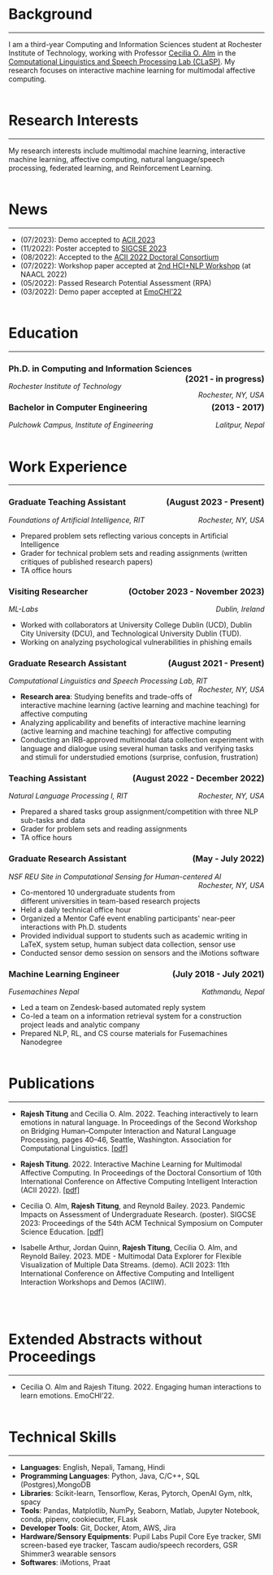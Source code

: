 # Background
---
I am a third-year Computing and Information Sciences student at Rochester Institute of Technology, working with Professor [Cecilia O. Alm](https://pht180.rit.edu/ceciliaovesdotteralm/) in the [Computational Linguistics and Speech Processing Lab (CLaSP)](https://www.rit.edu/clasp/). My research focuses on interactive machine learning for multimodal affective computing.
<br/><br/>

# Research Interests
---
My research interests include multimodal machine learning, interactive machine learning, affective computing, natural language/speech processing, federated learning, and Reinforcement Learning.
<br /><br />

# News
---
- (07/2023): Demo accepted to [ACII 2023](https://acii-conf.net/2023/calls/demos/)
- (11/2022): Poster accepted to [SIGCSE 2023](https://sigcse2023.sigcse.org/track/sigcse-ts-2023-posters)
- (08/2022): Accepted to the [ACII 2022 Doctoral Consortium](https://acii-conf.net/2022/attend/program/doctoral-consortium/)
- (07/2022): Workshop paper accepted at [2nd HCI+NLP Workshop](https://aclanthology.org/2022.hcinlp-1.6/) (at NAACL 2022)
- (05/2022): Passed Research Potential Assessment (RPA)
- (03/2022): Demo paper accepted at [EmoCHI'22](https://cis.unimelb.edu.au/hci/emotion-workshop)
<br /><br />

# Education
---
### **Ph.D. in Computing and Information Sciences**<span style="float:right;">(2021 - in progress)</span>
<em>Rochester Institute of Technology</em><span style="float:right;"><em>Rochester, NY, USA</em></span>

<!-- --- -->

### **Bachelor in Computer Engineering**<span style="float:right;">(2013 - 2017)</span>
<em>Pulchowk Campus, Institute of Engineering</em><span style="float:right;"><em>Lalitpur, Nepal</em></span>
<br /><br />

# Work Experience
---
### **Graduate Teaching Assistant**<span style="float:right;">(August 2023 - Present)</span>
<em>Foundations of Artificial Intelligence, RIT</em><span style="float:right;"><em>Rochester, NY, USA</em></span>

- Prepared problem sets reflecting various concepts in Artificial Intelligence
- Grader for technical problem sets and reading assignments (written critiques of published research papers)
- TA office hours

### **Visiting Researcher**<span style="float:right;">(October 2023 - November 2023)</span>
<em>ML-Labs</em><span style="float:right;"><em>Dublin, Ireland</em></span>

- Worked with collaborators at University College Dublin (UCD), Dublin City University (DCU), and Technological University Dublin (TUD).
- Working on analyzing psychological vulnerabilities in phishing emails

### **Graduate Research Assistant**<span style="float:right;">(August 2021 - Present)</span>
<em>Computational Linguistics and Speech Processing Lab, RIT</em><span style="float:right;"><em>Rochester, NY, USA</em></span>

- **Research area**: Studying benefits and trade-offs of interactive machine learning (active learning and machine teaching) for affective computing
- Analyzing applicability and benefits of interactive machine learning (active learning and machine teaching) for affective computing
- Conducting an IRB-approved multimodal data collection experiment with language and dialogue using several human tasks and verifying tasks and stimuli for understudied emotions (surprise, confusion, frustration)

### **Teaching Assistant**<span style="float:right;">(August 2022 - December 2022)</span>
<em>Natural Language Processing I, RIT</em><span style="float:right;"><em>Rochester, NY, USA</em></span>

- Prepared a shared tasks group assignment/competition with three NLP sub-tasks and data
- Grader for problem sets and reading assignments
- TA office hours

### **Graduate Research Assistant**<span style="float:right;">(May - July 2022)</span>
<em>NSF REU Site in Computational Sensing for Human-centered AI</em><span style="float:right;"><em>Rochester, NY, USA</em></span>

- Co-mentored 10 undergraduate students from different universities in team-based research projects
- Held a daily technical office hour
- Organized a Mentor Café event enabling participants' near-peer interactions with Ph.D. students
- Provided individual support to students such as  academic writing in LaTeX, system setup, human subject data collection, sensor use
- Conducted sensor demo session on sensors and the iMotions software

### **Machine Learning Engineer**<span style="float:right;">(July 2018 - July 2021)</span>
<em>Fusemachines Nepal</em><span style="float:right;"><em>Kathmandu, Nepal</em></span>

- Led a team on Zendesk-based automated reply system
- Co-led a team on a information retrieval system for a construction project leads and analytic company
- Prepared NLP, RL, and CS course materials for Fusemachines Nanodegree
<br /><br />

# Publications
---
- **Rajesh Titung** and Cecilia O. Alm. 2022. Teaching interactively to learn emotions in natural language.
In Proceedings of the Second Workshop on Bridging Human–Computer Interaction and Natural Language
Processing, pages 40–46, Seattle, Washington. Association for Computational Linguistics. [\[pdf\]](https://aclanthology.org/2022.hcinlp-1.6.pdf)

- **Rajesh Titung**. 2022. Interactive Machine Learning for Multimodal Affective Computing. In Proceedings
of the Doctoral Consortium of 10th International Conference on Affective Computing Intelligent
Interaction (ACII 2022). [\[pdf\]](https://ieeexplore.ieee.org/abstract/document/10085996)

- Cecilia O. Alm, **Rajesh Titung**, and Reynold Bailey. 2023. Pandemic Impacts on Assessment of Undergraduate Research. (poster). SIGCSE 2023: Proceedings of the 54th ACM Technical Symposium on Computer Science Education. [\[pdf\]](https://dl.acm.org/doi/pdf/10.1145/3545947.3576327)

- Isabelle Arthur, Jordan Quinn, **Rajesh Titung**, Cecilia O. Alm, and Reynold Bailey. 2023. MDE - Multimodal Data Explorer for Flexible Visualization of Multiple Data Streams. (demo). ACII 2023: 11th International Conference on Affective Computing and Intelligent Interaction Workshops and Demos (ACIIW).

<br /><br />

# Extended Abstracts without Proceedings
---
- Cecilia O. Alm and Rajesh Titung. 2022. Engaging human interactions to learn emotions. EmoCHI’22.
<br /><br />

# Technical Skills
---
- **Languages**: English, Nepali, Tamang, Hindi
- **Programming Languages**: Python, Java, C/C++, SQL (Postgres),MongoDB
- **Libraries**: Scikit-learn, Tensorflow, Keras, Pytorch, OpenAI Gym, nltk, spacy
- **Tools**: Pandas, Matplotlib, NumPy, Seaborn, Matlab, Jupyter Notebook, conda, pipenv, cookiecutter, FLask
- **Developer Tools**: Git, Docker, Atom, AWS, Jira
- **Hardware/Sensory Equipments**: Pupil Labs Pupil Core Eye tracker, SMI screen-based eye tracker, Tascam audio/speech recorders, GSR Shimmer3 wearable sensors
- **Softwares**: iMotions, Praat